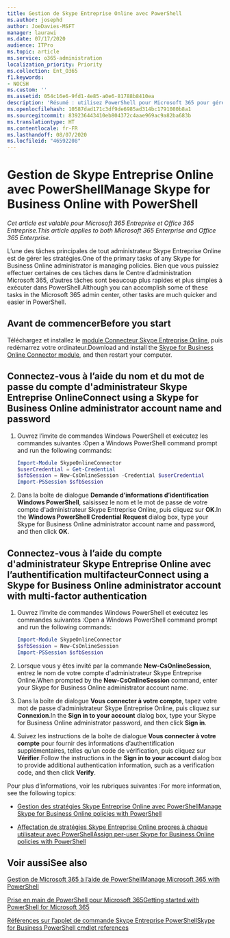 ```yaml
---
title: Gestion de Skype Entreprise Online avec PowerShell
ms.author: josephd
author: JoeDavies-MSFT
manager: laurawi
ms.date: 07/17/2020
audience: ITPro
ms.topic: article
ms.service: o365-administration
localization_priority: Priority
ms.collection: Ent_O365
f1.keywords:
- NOCSH
ms.custom: ''
ms.assetid: 054c16e6-9fd1-4e85-a0e6-81788b8410ea
description: 'Résumé : utilisez PowerShell pour Microsoft 365 pour gérer des stratégies Skype Entreprise Online, des stratégies par utilisateur et des paramètres de réunion.'
ms.openlocfilehash: 10587dad171c3df9de6985ad314bc1791080b8a1
ms.sourcegitcommit: 839236443410eb804372c4aae969ac9a82ba683b
ms.translationtype: HT
ms.contentlocale: fr-FR
ms.lasthandoff: 08/07/2020
ms.locfileid: "46592208"
---
```

# <a name="manage-skype-for-business-online-with-powershell"></a><span data-ttu-id="a334f-103">Gestion de Skype Entreprise Online avec PowerShell</span><span class="sxs-lookup"><span data-stu-id="a334f-103">Manage Skype for Business Online with PowerShell</span></span>

<span data-ttu-id="a334f-104">*Cet article est valable pour Microsoft 365 Entreprise et Office 365 Entreprise.*</span><span class="sxs-lookup"><span data-stu-id="a334f-104">*This article applies to both Microsoft 365 Enterprise and Office 365 Enterprise.*</span></span>

<span data-ttu-id="a334f-105">L’une des tâches principales de tout administrateur Skype Entreprise Online est de gérer les stratégies.</span><span class="sxs-lookup"><span data-stu-id="a334f-105">One of the primary tasks of any Skype for Business Online administrator is managing policies.</span></span> <span data-ttu-id="a334f-106">Bien que vous puissiez effectuer certaines de ces tâches dans le Centre d’administration Microsoft 365, d’autres tâches sont beaucoup plus rapides et plus simples à exécuter dans PowerShell.</span><span class="sxs-lookup"><span data-stu-id="a334f-106">Although you can accomplish some of these tasks in the Microsoft 365 admin center, other tasks are much quicker and easier in PowerShell.</span></span> 

## <a name="before-you-start"></a><span data-ttu-id="a334f-107">Avant de commencer</span><span class="sxs-lookup"><span data-stu-id="a334f-107">Before you start</span></span>

<span data-ttu-id="a334f-108">Téléchargez et installez le [module Connecteur Skype Entreprise Online](https://www.microsoft.com/download/details.aspx?id=39366), puis redémarrez votre ordinateur.</span><span class="sxs-lookup"><span data-stu-id="a334f-108">Download and install the [Skype for Business Online Connector module](https://www.microsoft.com/download/details.aspx?id=39366), and then restart your computer.</span></span>


## <a name="connect-using-a-skype-for-business-online-administrator-account-name-and-password"></a><span data-ttu-id="a334f-109">Connectez-vous à l’aide du nom et du mot de passe du compte d'administrateur Skype Entreprise Online</span><span class="sxs-lookup"><span data-stu-id="a334f-109">Connect using a Skype for Business Online administrator account name and password</span></span>

1. <span data-ttu-id="a334f-110">Ouvrez l’invite de commandes Windows PowerShell et exécutez les commandes suivantes :</span><span class="sxs-lookup"><span data-stu-id="a334f-110">Open a Windows PowerShell command prompt and run the following commands:</span></span> 
    
   ```powershell
   Import-Module SkypeOnlineConnector
   $userCredential = Get-Credential
   $sfbSession = New-CsOnlineSession -Credential $userCredential
   Import-PSSession $sfbSession
   ```

2. <span data-ttu-id="a334f-111">Dans la boîte de dialogue **Demande d’informations d’identification Windows PowerShell**, saisissez le nom et le mot de passe de votre compte d'administrateur Skype Entreprise Online, puis cliquez sur **OK**.</span><span class="sxs-lookup"><span data-stu-id="a334f-111">In the **Windows PowerShell Credential Request** dialog box, type your Skype for Business Online administrator account name and password, and then click **OK**.</span></span>


## <a name="connect-using-a-skype-for-business-online-administrator-account-with-multi-factor-authentication"></a><span data-ttu-id="a334f-112">Connectez-vous à l’aide du compte d'administrateur Skype Entreprise Online avec l’authentification multifacteur</span><span class="sxs-lookup"><span data-stu-id="a334f-112">Connect using a Skype for Business Online administrator account with multi-factor authentication</span></span>

1. <span data-ttu-id="a334f-113">Ouvrez l’invite de commandes Windows PowerShell et exécutez les commandes suivantes :</span><span class="sxs-lookup"><span data-stu-id="a334f-113">Open a Windows PowerShell command prompt and run the following commands:</span></span>

   ```powershell
   Import-Module SkypeOnlineConnector
   $sfbSession = New-CsOnlineSession
   Import-PSSession $sfbSession
   ```

2. <span data-ttu-id="a334f-114">Lorsque vous y êtes invité par la commande **New-CsOnlineSession**, entrez le nom de votre compte d'administrateur Skype Entreprise Online.</span><span class="sxs-lookup"><span data-stu-id="a334f-114">When prompted by the **New-CsOnlineSession** command, enter your Skype for Business Online administrator account name.</span></span>

3. <span data-ttu-id="a334f-115">Dans la boîte de dialogue **Vous connecter à votre compte**, tapez votre mot de passe d’administrateur Skype Entreprise Online, puis cliquez sur **Connexion**.</span><span class="sxs-lookup"><span data-stu-id="a334f-115">In the **Sign in to your account** dialog box, type your Skype for Business Online administrator password, and then click **Sign in**.</span></span>

4. <span data-ttu-id="a334f-116">Suivez les instructions de la boîte de dialogue **Vous connecter à votre compte** pour fournir des informations d’authentification supplémentaires, telles qu’un code de vérification, puis cliquez sur **Vérifier**.</span><span class="sxs-lookup"><span data-stu-id="a334f-116">Follow the instructions in the **Sign in to your account** dialog box to provide additional authentication information, such as a verification code, and then click **Verify**.</span></span>

<span data-ttu-id="a334f-117">Pour plus d’informations, voir les rubriques suivantes :</span><span class="sxs-lookup"><span data-stu-id="a334f-117">For more information, see the following topics:</span></span>
  
- [<span data-ttu-id="a334f-118">Gestion des stratégies Skype Entreprise Online avec PowerShell</span><span class="sxs-lookup"><span data-stu-id="a334f-118">Manage Skype for Business Online policies with PowerShell</span></span>](manage-skype-for-business-online-policies-with-office-365-powershell.md)
    
- [<span data-ttu-id="a334f-119">Affectation de stratégies Skype Entreprise Online propres à chaque utilisateur avec PowerShell</span><span class="sxs-lookup"><span data-stu-id="a334f-119">Assign per-user Skype for Business Online policies with PowerShell</span></span>](assign-per-user-skype-for-business-online-policies-with-office-365-powershell.md)
    
## <a name="see-also"></a><span data-ttu-id="a334f-120">Voir aussi</span><span class="sxs-lookup"><span data-stu-id="a334f-120">See also</span></span>

[<span data-ttu-id="a334f-121">Gestion de Microsoft 365 à l’aide de PowerShell</span><span class="sxs-lookup"><span data-stu-id="a334f-121">Manage Microsoft 365 with PowerShell</span></span>](manage-office-365-with-office-365-powershell.md)
  
[<span data-ttu-id="a334f-122">Prise en main de PowerShell pour Microsoft 365</span><span class="sxs-lookup"><span data-stu-id="a334f-122">Getting started with PowerShell for Microsoft 365</span></span>](getting-started-with-office-365-powershell.md)

[<span data-ttu-id="a334f-123">Références sur l’applet de commande Skype Entreprise PowerShell</span><span class="sxs-lookup"><span data-stu-id="a334f-123">Skype for Business PowerShell cmdlet references</span></span>](https://docs.microsoft.com/powershell/module/skype/?view=skype-ps)

